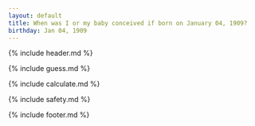 ```yaml
---
layout: default
title: When was I or my baby conceived if born on January 04, 1909?
birthday: Jan 04, 1909
---
```


{% include header.md %}

{% include guess.md %}

{% include calculate.md %}

{% include safety.md %}

{% include footer.md %}



